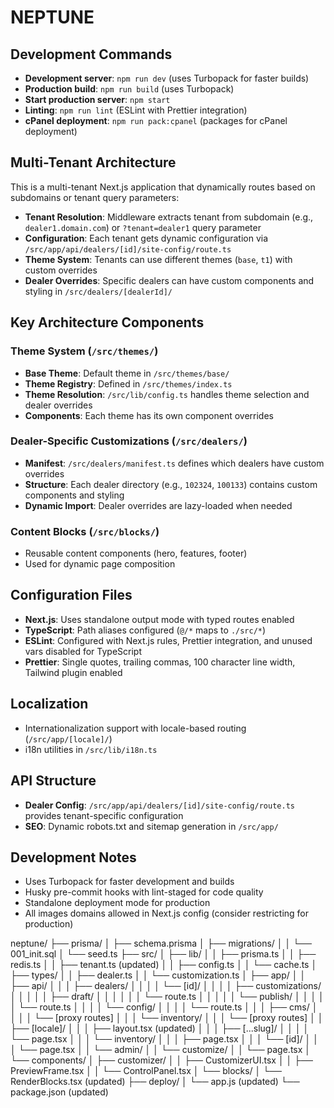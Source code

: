 # NEPTUNE

## Development Commands

- **Development server**: `npm run dev` (uses Turbopack for faster builds)
- **Production build**: `npm run build` (uses Turbopack)
- **Start production server**: `npm start`
- **Linting**: `npm run lint` (ESLint with Prettier integration)
- **cPanel deployment**: `npm run pack:cpanel` (packages for cPanel deployment)

## Multi-Tenant Architecture

This is a multi-tenant Next.js application that dynamically routes based on subdomains or tenant query parameters:

- **Tenant Resolution**: Middleware extracts tenant from subdomain (e.g., `dealer1.domain.com`) or `?tenant=dealer1` query parameter
- **Configuration**: Each tenant gets dynamic configuration via `/src/app/api/dealers/[id]/site-config/route.ts`
- **Theme System**: Tenants can use different themes (`base`, `t1`) with custom overrides
- **Dealer Overrides**: Specific dealers can have custom components and styling in `/src/dealers/[dealerId]/`

## Key Architecture Components

### Theme System (`/src/themes/`)
- **Base Theme**: Default theme in `/src/themes/base/`
- **Theme Registry**: Defined in `/src/themes/index.ts`
- **Theme Resolution**: `/src/lib/config.ts` handles theme selection and dealer overrides
- **Components**: Each theme has its own component overrides

### Dealer-Specific Customizations (`/src/dealers/`)
- **Manifest**: `/src/dealers/manifest.ts` defines which dealers have custom overrides
- **Structure**: Each dealer directory (e.g., `102324`, `100133`) contains custom components and styling
- **Dynamic Import**: Dealer overrides are lazy-loaded when needed

### Content Blocks (`/src/blocks/`)
- Reusable content components (hero, features, footer)
- Used for dynamic page composition

## Configuration Files

- **Next.js**: Uses standalone output mode with typed routes enabled
- **TypeScript**: Path aliases configured (`@/*` maps to `./src/*`)
- **ESLint**: Configured with Next.js rules, Prettier integration, and unused vars disabled for TypeScript
- **Prettier**: Single quotes, trailing commas, 100 character line width, Tailwind plugin enabled

## Localization

- Internationalization support with locale-based routing (`/src/app/[locale]/`)
- i18n utilities in `/src/lib/i18n.ts`

## API Structure

- **Dealer Config**: `/src/app/api/dealers/[id]/site-config/route.ts` provides tenant-specific configuration
- **SEO**: Dynamic robots.txt and sitemap generation in `/src/app/`

## Development Notes

- Uses Turbopack for faster development and builds
- Husky pre-commit hooks with lint-staged for code quality
- Standalone deployment mode for production
- All images domains allowed in Next.js config (consider restricting for production)


neptune/
  ├── prisma/
  │   ├── schema.prisma
  │   ├── migrations/
  │   │   └── 001_init.sql
  │   └── seed.ts
  ├── src/
  │   ├── lib/
  │   │   ├── prisma.ts
  │   │   ├── redis.ts
  │   │   ├── tenant.ts (updated)
  │   │   ├── config.ts
  │   │   └── cache.ts
  │   ├── types/
  │   │   ├── dealer.ts
  │   │   └── customization.ts
  │   ├── app/
  │   │   ├── api/
  │   │   │   ├── dealers/
  │   │   │   │   └── [id]/
  │   │   │   │       ├── customizations/
  │   │   │   │       │   ├── draft/
  │   │   │   │       │   │   └── route.ts
  │   │   │   │       │   └── publish/
  │   │   │   │       │       └── route.ts
  │   │   │   │       └── config/
  │   │   │   │           └── route.ts
  │   │   │   ├── cms/
  │   │   │   │   └── [proxy routes]
  │   │   │   └── inventory/
  │   │   │       └── [proxy routes]
  │   │   ├── [locale]/
  │   │   │   ├── layout.tsx (updated)
  │   │   │   ├── [...slug]/
  │   │   │   │   └── page.tsx
  │   │   │   └── inventory/
  │   │   │       ├── page.tsx
  │   │   │       └── [id]/
  │   │   │           └── page.tsx
  │   │   └── admin/
  │   │       └── customize/
  │   │           └── page.tsx
  │   └── components/
  │       ├── customizer/
  │       │   ├── CustomizerUI.tsx
  │       │   ├── PreviewFrame.tsx
  │       │   └── ControlPanel.tsx
  │       └── blocks/
  │           └── RenderBlocks.tsx (updated)
  ├── deploy/
  │   └── app.js (updated)
  └── package.json (updated)